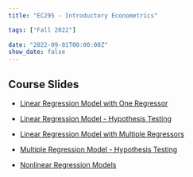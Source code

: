 ```yaml
---
title: "EC295 - Introductory Econometrics"

tags: ["Fall 2022"]
  
date: "2022-09-01T00:00:00Z"
show_date: false
---
```


## Course Slides

- <a href="https://justinsmithecon.github.io/teaching/ec295/SLR/SLR.html">Linear Regression Model with One Regressor</a>

- <a href="https://justinsmithecon.github.io/teaching/ec295/SLRhypo/SLRhypo.html">Linear Regression Model - Hypothesis Testing</a>

- <a href="https://justinsmithecon.github.io/teaching/ec295/MLR/MLR.html">Linear Regression Model with Multiple Regressors</a>

- <a href="https://justinsmithecon.github.io/teaching/ec295/MLRhypo/MLRhypo.html">Multiple Regression Model - Hypothesis Testing</a>

- <a href="https://justinsmithecon.github.io/teaching/ec295/Nonlinear/Nonlinear.html">Nonlinear Regression Models</a>
